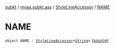 [subkt](../../index.md) / [myaa.subkt.ass](../index.md) / [StyleLineAccessor](index.md) / [NAME](./-n-a-m-e.md)

# NAME

`object NAME : `[`StyleLineAccessor`](index.md)`<`[`String`](https://kotlinlang.org/api/latest/jvm/stdlib/kotlin/-string/index.html)`>` [(source)](https://github.com/Myaamori/SubKt/blob/0.1.11/src/main/kotlin/myaa/subkt/ass/parser.kt#L500)